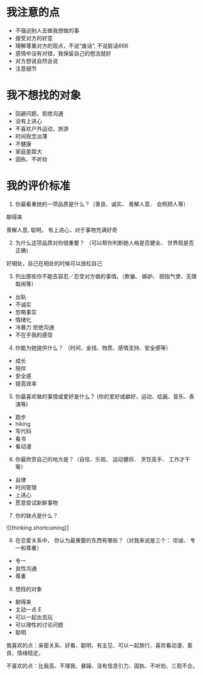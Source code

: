 
# 我注意的点

- 不强迫别人去做我想做的事
- 接受对方的好意
- 理解尊重对方的观点，不说“废话”, 不说脏话666
- 感情中没有对错，我保留自己的想法就好
- 对方想说自然会说
- 注意细节

# 我不想找的对象

- 回避问题，拒绝沟通
- 没有上进心
- 不喜欢户外运动，旅游
- 时间观念淡薄 
- 不健康
- 家庭差距大
- 固执、不听劝

# 我的评价标准

1. 你最看重她的一项品质是什么？（善良、诚实、 善解人意、 会照顾人等）

聊得来

善解人意, 聪明， 有上进心，对于事物充满好奇

2. 为什么这项品质对你很重要？ （可以帮你判断她人格是否健全、 世界观是否正确）

好相处，自己在相处的时候可以放松自己

3. 列出那些你不能去容忍／忍受对方做的事情。（欺骗、 嫉妒、 颐指气使、无理取闹等）

- 出轨
- 不诚实
- 忽略事实
- 情绪化
- 冷暴力 拒绝沟通
- 不在乎我的感受

4. 你能为她提供什么？ （时间、金钱、物质、感情支持、安全感等）

- 成长
- 陪伴
- 安全感
- 提高效率

5. 你最喜欢做的事情或爱好是什么？ (你的爱好或癖好，运动、绘画、音乐、表演等)

- 跑步
- hiking
- 写代码
- 看书
- 看动漫


6. 你最欣赏自己的地方是？（自信、乐观、 运动健将、 烹饪高手、 工作才干等）

- 自律
- 时间管理
- 上进心
- 愿意尝试新鲜事物

7. 你的缺点是什么？

![[thinking.shortcoming]]

8. 在恋爱关系中， 你认为最重要的东西有哪些？（对我来说是三个： 坦诚、 专一和尊重）

- 专一
- 良性沟通
- 尊重


9. 想找的对象

- 聊得来  
- 主动一点 E
- 可以一起出去玩
- 可以理性的讨论问题
- 聪明 


我喜欢的点：亲密关系、好看、聪明、有主见、可以一起旅行、喜欢看动漫、善良、情绪稳定。

不喜欢的点：比我高、不理我、暴躁、没有信息引力、固执、不听劝、三观不合。